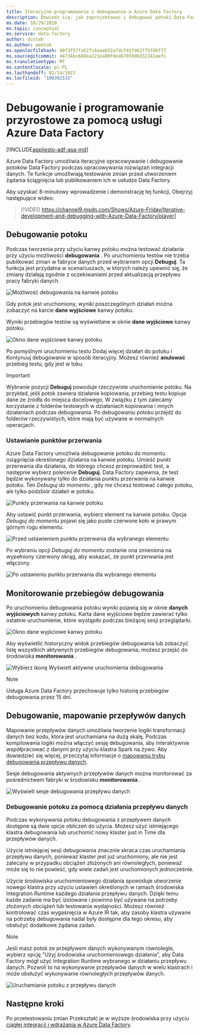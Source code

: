 ```yaml
---
title: Iteracyjne programowanie i debugowanie w Azure Data Factory
description: Dowiedz się, jak zaprojektować i debugować potoki Data Factory w interfejsie użytkownika ADF
ms.date: 10/29/2020
ms.topic: conceptual
ms.service: data-factory
author: dcstwh
ms.author: weetok
ms.openlocfilehash: 90f3f57fa527c8aaeb32a7dcf41f461ff5f0bf77
ms.sourcegitcommit: d4734bc680ea221ea80fdea67859d6d32241aefc
ms.translationtype: MT
ms.contentlocale: pl-PL
ms.lasthandoff: 02/14/2021
ms.locfileid: "100392531"
---
```

# <a name="iterative-development-and-debugging-with-azure-data-factory"></a>Debugowanie i programowanie przyrostowe za pomocą usługi Azure Data Factory
[!INCLUDE[appliesto-adf-asa-md](includes/appliesto-adf-asa-md.md)]

Azure Data Factory umożliwia iteracyjne opracowywanie i debugowanie potoków Data Factory podczas opracowywania rozwiązań integracji danych. Te funkcje umożliwiają testowanie zmian przed utworzeniem żądania ściągnięcia lub publikowaniem ich w usłudze Data Factory. 

Aby uzyskać 8-minutowy wprowadzenie i demonstrację tej funkcji, Obejrzyj następujące wideo:

> [!VIDEO https://channel9.msdn.com/Shows/Azure-Friday/Iterative-development-and-debugging-with-Azure-Data-Factory/player]

## <a name="debugging-a-pipeline"></a>Debugowanie potoku

Podczas tworzenia przy użyciu kanwy potoku można testować działania przy użyciu możliwości **debugowania** . Po uruchomieniu testów nie trzeba publikować zmian w fabryce danych przed wybraniem opcji **Debuguj**. Ta funkcja jest przydatna w scenariuszach, w których należy upewnić się, że zmiany działają zgodnie z oczekiwaniami przed aktualizacją przepływu pracy fabryki danych.

![Możliwość debugowania na kanwie potoku](media/iterative-development-debugging/iterative-development-1.png)

Gdy potok jest uruchomiony, wyniki poszczególnych działań można zobaczyć na karcie **dane wyjściowe** kanwy potoku.

Wyniki przebiegów testów są wyświetlane w oknie **dane wyjściowe** kanwy potoku.

![Okno dane wyjściowe kanwy potoku](media/iterative-development-debugging/iterative-development-2.png)

Po pomyślnym uruchomieniu testu Dodaj więcej działań do potoku i Kontynuuj debugowanie w sposób iteracyjny. Możesz również **anulować** przebieg testu, gdy jest w toku.

> [!IMPORTANT]
> Wybranie pozycji **Debuguj** powoduje rzeczywiste uruchomienie potoku. Na przykład, jeśli potok zawiera działanie kopiowania, przebieg testu kopiuje dane ze źródła do miejsca docelowego. W związku z tym zalecamy korzystanie z folderów testowych w działaniach kopiowania i innych działaniach podczas debugowania. Po debugowaniu potoku przejdź do folderów rzeczywistych, które mają być używane w normalnych operacjach.

### <a name="setting-breakpoints"></a>Ustawianie punktów przerwania

Azure Data Factory umożliwia debugowanie potoku do momentu osiągnięcia określonego działania na kanwie potoku. Umieść punkt przerwania dla działania, do którego chcesz przeprowadzić test, a następnie wybierz polecenie **Debuguj**. Data Factory zapewnia, że test będzie wykonywany tylko do działania punktu przerwania na kanwie potoku. Ten *Debuguj do momentu* , gdy nie chcesz testować całego potoku, ale tylko podzbiór działań w potoku.

![Punkty przerwania na kanwie potoku](media/iterative-development-debugging/iterative-development-3.png)

Aby ustawić punkt przerwania, wybierz element na kanwie potoku. Opcja *Debuguj do momentu* pojawi się jako puste czerwone koło w prawym górnym rogu elementu.

![Przed ustawieniem punktu przerwania dla wybranego elementu](media/iterative-development-debugging/iterative-development-4.png)

Po wybraniu opcji *Debuguj do momentu* zostanie ona zmieniona na wypełniony czerwony okrąg, aby wskazać, że punkt przerwania jest włączony.

![Po ustawieniu punktu przerwania dla wybranego elementu](media/iterative-development-debugging/iterative-development-5.png)

## <a name="monitoring-debug-runs"></a>Monitorowanie przebiegów debugowania

Po uruchomieniu debugowania potoku wyniki pojawią się w oknie **danych wyjściowych** kanwy potoku. Karta dane wyjściowe będzie zawierać tylko ostatnie uruchomienie, które wystąpiło podczas bieżącej sesji przeglądarki. 

![Okno dane wyjściowe kanwy potoku](media/iterative-development-debugging/iterative-development-2.png)

Aby wyświetlić historyczny widok przebiegów debugowania lub zobaczyć listę wszystkich aktywnych przebiegów debugowania, możesz przejść do środowiska **monitorowania** . 

![Wybierz ikonę Wyświetl aktywne uruchomienia debugowania](media/iterative-development-debugging/view-debug-runs.png)

> [!NOTE]
> Usługa Azure Data Factory przechowuje tylko historię przebiegów debugowania przez 15 dni. 

## <a name="debugging-mapping-data-flows"></a>Debugowanie, mapowanie przepływów danych

Mapowanie przepływów danych umożliwia tworzenie logiki transformacji danych bez kodu, która jest uruchamiana na dużą skalę. Podczas kompilowania logiki można włączyć sesję debugowania, aby interaktywnie współpracować z danymi przy użyciu klastra Spark na żywo. Aby dowiedzieć się więcej, przeczytaj informacje o [mapowaniu trybu debugowania przepływu danych](concepts-data-flow-debug-mode.md).

Sesje debugowania aktywnych przepływów danych można monitorować za pośrednictwem fabryki w środowisku **monitorowania** .

![Wyświetl sesje debugowania przepływu danych](media/iterative-development-debugging/view-dataflow-debug-sessions.png)
 
### <a name="debugging-a-pipeline-with-a-data-flow-activity"></a>Debugowanie potoku za pomocą działania przepływu danych

Podczas wykonywania potoku debugowania z przepływem danych dostępne są dwie opcje obliczeń do użycia. Możesz użyć istniejącego klastra debugowania lub uruchomić nowy klaster just in Time dla przepływów danych.

Użycie istniejącej sesji debugowania znacznie skraca czas uruchamiania przepływu danych, ponieważ klaster jest już uruchomiony, ale nie jest zalecany w przypadku obciążeń złożonych ani równoległych, ponieważ może się to nie powieść, gdy wiele zadań jest uruchomionych jednocześnie.

Użycie środowiska uruchomieniowego działania spowoduje utworzenie nowego klastra przy użyciu ustawień określonych w ramach środowiska Integration Runtime każdego działania przepływu danych. Dzięki temu każde zadanie ma być izolowane i powinno być używane na potrzeby złożonych obciążeń lub testowania wydajności. Możesz również kontrolować czas wygaśnięcia w Azure IR tak, aby zasoby klastra używane na potrzeby debugowania nadal były dostępne dla tego okresu, aby obsłużyć dodatkowe żądania zadań.

> [!NOTE]
> Jeśli masz potok ze przepływem danych wykonywanym równolegle, wybierz opcję "Użyj środowiska uruchomieniowego działania", aby Data Factory mógł użyć Integration Runtime wybranego w działaniu przepływu danych. Pozwoli to na wykonywanie przepływów danych w wielu klastrach i może obsłużyć wykonywanie równoległych przepływów danych.

![Uruchamianie potoku z przepływu danych](media/iterative-development-debugging/iterative-development-dataflow.png)

## <a name="next-steps"></a>Następne kroki

Po przetestowaniu zmian Przekształć je w wyższe środowiska przy użyciu [ciągłej integracji i wdrażania w Azure Data Factory](continuous-integration-deployment.md).
